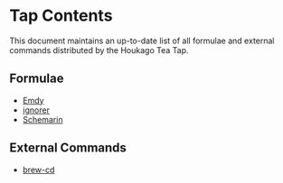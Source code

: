 # Tap Contents

This document maintains an up-to-date list of all formulae and external commands distributed by the Houkago Tea Tap.

## Formulae

- [Emdy](https://github.com/celsiusnarhwal/emdy)
- [ignorer](https://github.com/celsiusnarhwwal/ignorer)
- [Schemarin](https://github.com/celsiusnarhwal/schemarin)

## External Commands

- [brew-cd](https://github.com/celsiusnarhwal/brew-cd)